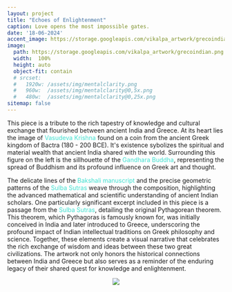 ```yaml
---
layout: project
title: "Echoes of Enlightenment"
caption: Love opens the most impossible gates.
date: '18-06-2024'
accent_image: https://storage.googleapis.com/vikalpa_artwork/grecoindian.png   
image: 
  path: https://storage.googleapis.com/vikalpa_artwork/grecoindian.png
  width:  100%
  height: auto
  object-fit: contain
  # srcset: 
  #   1920w: /assets/img/mentalclarity.png
  #   960w:  /assets/img/mentalclarity@0,5x.png
  #   480w:  /assets/img/mentalclarity@0,25x.png
sitemap: false
---
```


This piece is a tribute to the rich tapestry of knowledge and cultural exchange that flourished between ancient India and Greece. At its heart lies the image of <span style="color:turquoise">Vasudeva Krishna</span> found on a coin from the ancient Greek kingdom of Bactra (180 - 200 BCE). It's existence sybolizes the spiritual and material wealth that ancient India shared with the world. Surrounding this figure on the left is the sillhouette of the <span style="color:turquoise">Gandhara Buddha</span>, representing the spread of Buddhism and its profound influence on Greek art and thought. 

The delicate lines of the <span style="color:turquoise">Bakshali manuscript</span> and the precise geometric patterns of the <span style="color:turquoise">Sulba Sutras</span> weave through the composition, highlighting the advanced mathematical and scientific understanding of ancient Indian scholars. One particularly significant excerpt included in this piece is a passage from the <span style="color:turquoise">Sulba Sutras</span>, detailing the original Pythagorean theorem. This theorem, which Pythagoras is famously known for, was initially conceived in India and later introduced to Greece, underscoring the profound impact of Indian intellectual traditions on Greek philosophy and science. Together, these elements create a visual narrative that celebrates the rich exchange of wisdom and ideas between these two great civilizations. The artwork not only honors the historical connections between India and Greece but also serves as a reminder of the enduring legacy of their shared quest for knowledge and enlightenment.

<p align="center">
  <img src="https://storage.googleapis.com/vikalpa_artwork/Fyk19DsXwAEgZnb.jpg" >
</p>
